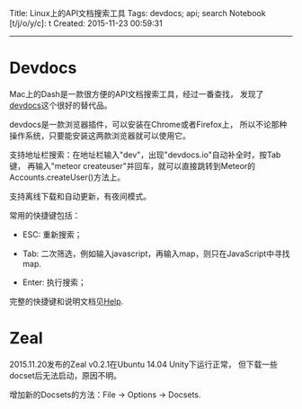 Title: Linux上的API文档搜索工具
Tags: devdocs; api; search
Notebook [t/j/o/y/c]: t
Created: 2015-11-23 00:59:31

------

# Devdocs

Mac上的Dash是一款很方便的API文档搜索工具，经过一番查找，
发现了[devdocs](https://github.com/Thibaut/devdocs)这个很好的替代品。

devdocs是一款浏览器插件，可以安装在Chrome或者Firefox上，
所以不论那种操作系统，只要能安装这两款浏览器就可以使用它。

支持地址栏搜索：在地址栏输入"dev"，出现"devdocs.io"自动补全时，按Tab键，
再输入"meteor createuser"并回车，就可以直接跳转到Meteor的
Accounts.createUser()方法上。

支持离线下载和自动更新，有夜间模式。

常用的快捷键包括：

* ESC: 重新搜索；

* Tab: 二次筛选，例如输入javascript<Tab>，再输入map，则只在JavaScript中寻找map.

* Enter: 执行搜索；

完整的快捷键和说明文档见[Help](http://devdocs.io/help).

# Zeal

2015.11.20发布的Zeal v0.2.1在Ubuntu 14.04 Unity下运行正常，
但下载一些docset后无法启动，原因不明。

增加新的Docsets的方法：File -> Options -> Docsets.

